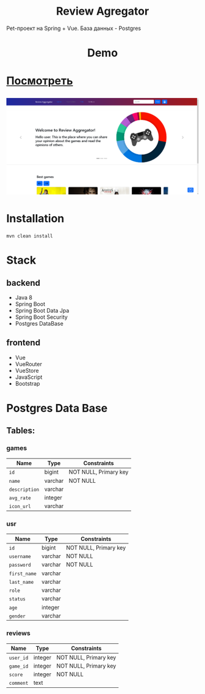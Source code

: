 <h1 align="center"> Review Agregator </h1>

<p>Pet-проект на Spring + Vue. База данных - Postgres</p>

<h1 align="center">Demo<h1>
  
<a href="https://review-agregator-production.up.railway.app" target="_blank">Посмотреть</a>
  
<img src="https://github.com/Saver-Igt/reviewAggregator/blob/main/demo.png">

# Installation
  
`mvn clean install`
  
# Stack
  
## backend
  
 <ul>
    <li>Java 8</li>
    <li>Spring Boot</li>
    <li>Spring Boot Data Jpa</li>
    <li>Spring Boot Security</li>
    <li>Postgres DataBase</li>
</ul>
 
## frontend
   <ul>
    <li>Vue</li>
    <li>VueRouter</li>
    <li>VueStore</li>
    <li>JavaScript</li>
    <li>Bootstrap</li>
</ul>
  
# Postgres Data Base
  
## Tables:
  
### games
  
| Name         | Type   | Constraints                        |
| ----------   | ------ | ---------------------------------- |
| `id`         | bigint | NOT NULL, Primary key              |
| `name`       | varchar| NOT NULL                           |
| `description`| varchar|                                    |
| `avg_rate`   | integer|                                    |
| `icon_url`   | varchar|                                    |
  
### usr
  
| Name         | Type   | Constraints                        |
| ----------   | ------ | ---------------------------------- |
| `id`         | bigint | NOT NULL, Primary key              |
| `username`   | varchar| NOT NULL                           |
| `password`   | varchar| NOT NULL                           |
| `first_name` | varchar|                                    |
| `last_name`  | varchar|                                    |
| `role`       | varchar|                                    |
| `status`     | varchar|                                    |
| `age`        | integer|                                    |
| `gender`     | varchar|                                    |
  
### reviews
  
| Name         | Type    | Constraints                        |
| ----------   | ------  | ---------------------------------- |
| `user_id`    | integer | NOT NULL, Primary key              |
| `game_id`    | integer | NOT NULL, Primary key              |
| `score`      | integer | NOT NULL                           |
| `comment`    | text    |                                    |
